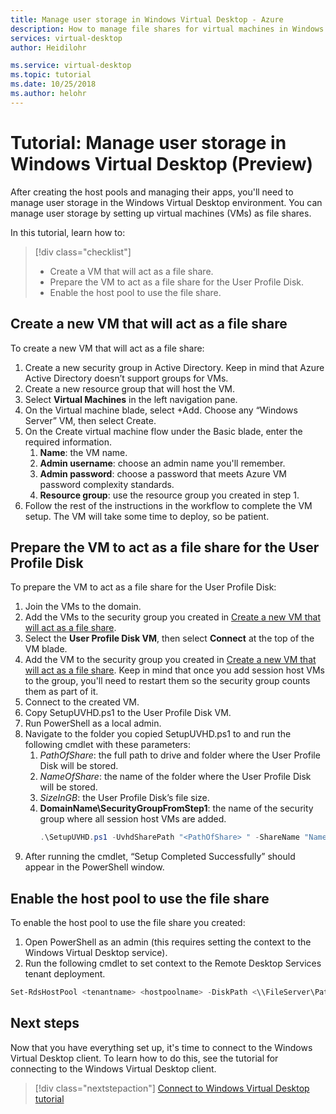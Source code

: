 ```yaml
---
title: Manage user storage in Windows Virtual Desktop - Azure
description: How to manage file shares for virtual machines in Windows Virtual Desktop.
services: virtual-desktop
author: Heidilohr

ms.service: virtual-desktop
ms.topic: tutorial
ms.date: 10/25/2018
ms.author: helohr
---
```

# Tutorial: Manage user storage in Windows Virtual Desktop (Preview)

After creating the host pools and managing their apps, you'll need to manage user storage in the Windows Virtual Desktop environment. You can manage user storage by setting up virtual machines (VMs) as file shares.

In this tutorial, learn how to:

> [!div class="checklist"]
> * Create a VM that will act as a file share.
> * Prepare the VM to act as a file share for the User Profile Disk.
> * Enable the host pool to use the file share.

## Create a new VM that will act as a file share

To create a new VM that will act as a file share:

1. Create a new security group in Active Directory. Keep in mind that Azure Active Directory doesn’t support groups for VMs.  
2. Create a new resource group that will host the VM.
3. Select **Virtual Machines** in the left navigation pane.  
4. On the Virtual machine blade, select +Add. Choose any “Windows Server” VM, then select Create.
5. On the Create virtual machine flow under the Basic blade, enter the required information.
    1. **Name**: the VM name.
    2. **Admin username**: choose an admin name you'll remember.
    3. **Admin password**: choose a password that meets Azure VM password complexity standards.
    4. **Resource group**: use the resource group you created in step 1.
6. Follow the rest of the instructions in the workflow to complete the VM setup. The VM will take some time to deploy, so be patient.

## Prepare the VM to act as a file share for the User Profile Disk

To prepare the VM to act as a file share for the User Profile Disk:

1. Join the VMs to the domain.  
2. Add the VMs to the security group you created in [Create a new VM that will act as a file share](manage-user-storage.md#create-a-new-vm-that-will-act-as-a-file-share).
3. Select the **User Profile Disk VM**, then select **Connect** at the top of the VM blade.
4. Add the VM to the security group you created in [Create a new VM that will act as a file share](manage-user-storage.md#create-a-new-vm-that-will-act-as-a-file-share). Keep in mind that once you add session host VMs to the group, you'll need to restart them so the security group counts them as part of it.
5. Connect to the created VM.
6. Copy SetupUVHD.ps1 to the User Profile Disk VM.  
7. Run PowerShell as a local admin.
8. Navigate to the folder you copied SetupUVHD.ps1 to and run the following cmdlet with these parameters:
    1. *PathOfShare*: the full path to drive and folder where the User Profile Disk will be stored.
    2. *NameOfShare*: the name of the folder where the User Profile Disk will be stored.
    3. *SizeInGB*: the User Profile Disk’s file size.
    4. **DomainName\SecurityGroupFromStep1**: the name of the security group where all session host VMs are added.
        ```powershell
        .\SetupUVHD.ps1 -UvhdSharePath "<PathOfShare> " -ShareName "NameOfShare" -MaxGB <SizeInGB> -DomainGroupForSessionHosts "<DomainName>\<SecurityGroupFromStep1>"
        ```
9. After running the cmdlet, “Setup Completed Successfully” should appear in the PowerShell window.

## Enable the host pool to use the file share

To enable the host pool to use the file share you created:

1. Open PowerShell as an admin (this requires setting the context to the Windows Virtual Desktop service).
2. Run the following cmdlet to set context to the Remote Desktop Services tenant deployment.

```powershell
Set-RdsHostPool <tenantname> <hostpoolname> -DiskPath <\\FileServer\PathOfShare> -EnableUserProfileDisk
```

## Next steps

Now that you have everything set up, it's time to connect to the Windows Virtual Desktop client. To learn how to do this, see the tutorial for connecting to the Windows Virtual Desktop client.

> [!div class="nextstepaction"]
> [Connect to Windows Virtual Desktop tutorial](./connect.md)